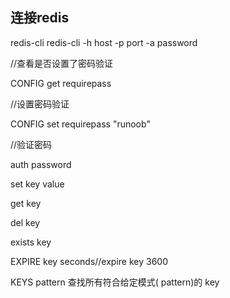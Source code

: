 

## 连接redis
redis-cli
redis-cli -h host -p port -a password

//查看是否设置了密码验证

CONFIG get requirepass

//设置密码验证

CONFIG set requirepass "runoob"

//验证密码

auth password





set key value

get key

del key

exists key 

EXPIRE key seconds//expire key 3600

KEYS pattern  查找所有符合给定模式( pattern)的 key 

